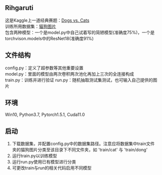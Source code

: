 ## Rihgaruti
这是Kaggle上一道经典赛题：[Dogs vs. Cats](https://www.kaggle.com/c/dogs-vs-cats)  
训练所用数据集：[猫狗图片](https://www.kaggle.com/c/dogs-vs-cats/data)  
包含两种模型：一个是model.py中自己试着写的简陋模型(准确度75%)，一个是torchvison.models中的ResNet18(准确度91%)  


## 文件结构
config.py：定义了超参数等其他重要设置  
model.py：里面的模型由两次卷积两次池化再加上三次的全连接构成  
train.py：训练并进行验证
run.py：随机抽取测试集测试，也可输入自己提供的图片  


## 环境
Win10, Python3.7, Pytorch1.5.1, Cuda11.0


## 启动
1. 下载数据集，并配置config.py中的数据集路径。注意应将数据集中train文件夹的猫狗图片分类至该目录下不同文件夹，如 'train/cat' 与 'train/dong'  
2. 运行train.py以训练模型
3. 运行run.py使用已有模型进行分类
4. 可更改train与run的相关代码启用不同模型
